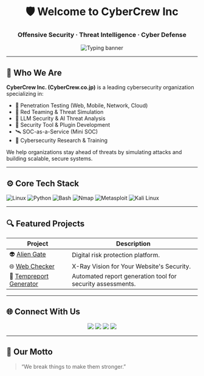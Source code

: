 <!-- README for CyberCrew Inc (Organization Profile) -->

<h1 align="center">🛡️ Welcome to CyberCrew Inc</h1>
<h3 align="center">Offensive Security · Threat Intelligence · Cyber Defense</h3>

<p align="center">
  <img src="https://readme-typing-svg.demolab.com?font=Fira+Code&size=22&pause=1000&center=true&vCenter=true&width=520&lines=We+Hunt+Threats.+We+Break+Barriers.;Red+Teaming+|+Pentesting+|+SecOps+Automation;Securing+Tomorrow%2C+Today." alt="Typing banner" />
</p>

---

## 🧠 Who We Are

**CyberCrew Inc. (CyberCrew.co.jp)** is a leading cybersecurity organization specializing in:  
- 🔐 Penetration Testing (Web, Mobile, Network, Cloud)  
- 🚨 Red Teaming & Threat Simulation  
- 🧪 LLM Security & AI Threat Analysis  
- 🧰 Security Tool & Plugin Development  
- 🛰 SOC-as-a-Service (Mini SOC)  
- 🧠 Cybersecurity Research & Training  

We help organizations stay ahead of threats by simulating attacks and building scalable, secure systems.

---

## ⚙️ Core Tech Stack

![Linux](https://img.shields.io/badge/Linux-000?style=for-the-badge&logo=linux&logoColor=white)
![Python](https://img.shields.io/badge/Python-14354C?style=for-the-badge&logo=python&logoColor=white)
![Bash](https://img.shields.io/badge/Bash-121011?style=for-the-badge&logo=gnubash)
![Nmap](https://img.shields.io/badge/Nmap-00425A?style=for-the-badge&logo=nmap&logoColor=white)
![Metasploit](https://img.shields.io/badge/Metasploit-232323?style=for-the-badge&logo=metasploit)
![Kali Linux](https://img.shields.io/badge/Kali_Linux-557C94?style=for-the-badge&logo=kalilinux&logoColor=white)

---

## 🔍 Featured Projects

| Project | Description |
|---------|-------------|
| 👽 [Alien Gate](https://github.com/CyberCrewInc/alien-gate) | Digital risk protection platform. |
| 🌐 [Web Checker](https://github.com/CyberCrewInc/web-checker) | X-Ray Vision for Your Website's Security. |
| 📑 [Tempreport Generator](https://github.com/CyberCrewInc/tempreport-generator) | Automated report generation tool for security assessments. |

---

## 🌐 Connect With Us

<p align="center">
  <a href="https://CyberCrew.co.jp" target="_blank"><img src="https://img.shields.io/badge/Website-CyberCrew.co.jp-blue?style=for-the-badge&logo=firefox-browser" /></a>
  <a href="https://x.com/Cyber__Crew" target="_blank"><img src="https://img.shields.io/badge/X-(Twitter)-000?style=for-the-badge&logo=x&logoColor=white" /></a>
  <a href="https://linkedin.com/company/cybercrew-inc" target="_blank"><img src="https://img.shields.io/badge/LinkedIn-CyberCrew-blue?style=for-the-badge&logo=linkedin" /></a>
  <a href="https://github.com/CyberCrewInc" target="_blank"><img src="https://img.shields.io/badge/GitHub-CyberCrew-black?style=for-the-badge&logo=github" /></a>
</p>

---

## 💬 Our Motto

> “We break things to make them stronger.”
